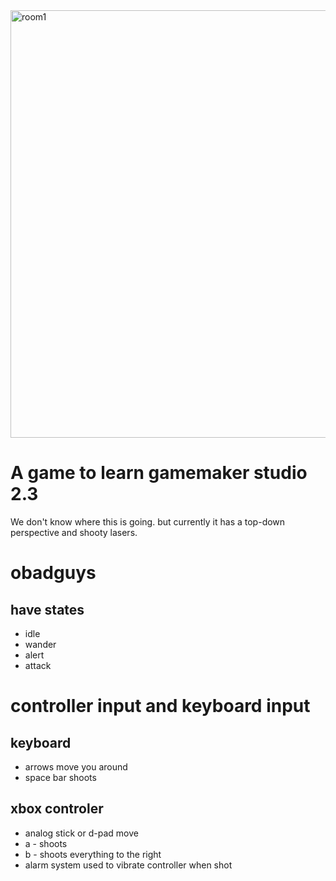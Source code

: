 <img width="684" alt="room1" src="https://user-images.githubusercontent.com/1490531/115492812-02326b80-a20f-11eb-8e37-bfcb93a6f82c.png">

# A game to learn gamemaker studio 2.3

We don't know where this is going. but currently it has a top-down perspective and shooty lasers.

# obadguys
## have states
* idle
* wander
* alert
* attack

# controller input and keyboard input
## keyboard
* arrows move you around
* space bar shoots
## xbox controler
* analog stick or d-pad move
* a - shoots
* b - shoots everything to the right
* alarm system used to vibrate controller when shot
